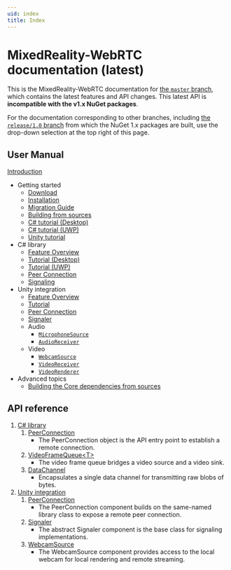 ```yaml
---
uid: index
title: Index
---
```

# MixedReality-WebRTC documentation (latest)

This is the MixedReality-WebRTC documentation for [the `master` branch](https://github.com/microsoft/MixedReality-WebRTC/tree/master/), which contains the latest features and API changes. This latest API is **incompatible with the v1.x NuGet packages**.

For the documentation corresponding to other branches, including [the `release/1.0` branch](https://github.com/microsoft/MixedReality-WebRTC/tree/release/1.0/) from which the NuGet 1.x packages are built, use the drop-down selection at the top right of this page.

## User Manual

[Introduction](manual/introduction.md)

- Getting started
  - [Download](manual/download.md)
  - [Installation](manual/installation.md)
  - [Migration Guide](manual/migration-guide.md)
  - [Building from sources](manual/building.md)
  - [C# tutorial (Desktop)](manual/cs/helloworld-cs-core3.md)
  - [C# tutorial (UWP)](manual/cs/helloworld-cs-uwp.md)
  - [Unity tutorial](manual/helloworld-unity.md)
- C# library
  - [Feature Overview](manual/cs/cs.md)
  - [Tutorial (Desktop)](manual/cs/helloworld-cs-core3.md)
  - [Tutorial (UWP)](manual/cs/helloworld-cs-uwp.md)
  - [Peer Connection](manual/cs/cs-peerconnection.md)
  - [Signaling](manual/cs/cs-signaling.md)
- Unity integration
  - [Feature Overview](manual/unity-integration.md)
  - [Tutorial](manual/helloworld-unity.md)
  - [Peer Connection](manual/unity-peerconnection.md)
  - [Signaler](manual/unity-signaler.md)
  - Audio
    - [`MicrophoneSource`](manual/unity-localaudiosource.md)
    - [`AudioReceiver`](manual/unity-remoteaudiosource.md)
  - Video
    - [`WebcamSource`](manual/unity-localvideosource.md)
    - [`VideoReceiver`](manual/unity-remotevideosource.md)
    - [`VideoRenderer`](manual/unity-mediaplayer.md)
- Advanced topics
  - [Building the Core dependencies from sources](manual/building-core.md)

## API reference

1. [C# library](xref:Microsoft.MixedReality.WebRTC)
   1. [PeerConnection](xref:Microsoft.MixedReality.WebRTC.PeerConnection)
      - The PeerConnection object is the API entry point to establish a remote connection.
   2. [VideoFrameQueue\<T\>](xref:Microsoft.MixedReality.WebRTC.VideoFrameQueue`1)
      - The video frame queue bridges a video source and a video sink.
   3. [DataChannel](xref:Microsoft.MixedReality.WebRTC.DataChannel)
      - Encapsulates a single data channel for transmitting raw blobs of bytes.
2. [Unity integration](xref:Microsoft.MixedReality.WebRTC.Unity)
   1. [PeerConnection](xref:Microsoft.MixedReality.WebRTC.Unity.PeerConnection)
      - The PeerConnection component builds on the same-named library class to expose a remote peer connection.
   2. [Signaler](xref:Microsoft.MixedReality.WebRTC.Unity.Signaler)
      - The abstract Signaler component is the base class for signaling implementations.
   3. [WebcamSource](xref:Microsoft.MixedReality.WebRTC.Unity.WebcamSource)
      - The WebcamSource component provides access to the local webcam for local rendering and remote streaming.
